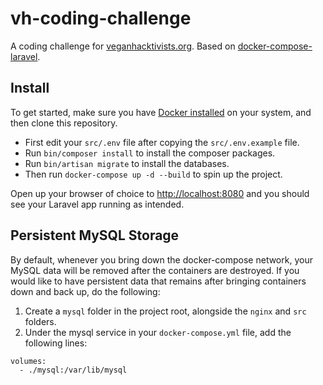 # vh-coding-challenge

A coding challenge for [veganhacktivists.org](https://veganhacktivists.org). Based on [docker-compose-laravel](https://github.com/aschmelyun/docker-compose-laravel).

## Install

To get started, make sure you have [Docker installed](https://docs.docker.com/docker-for-mac/install/) on your system, and then clone this repository.

- First edit your `src/.env` file after copying the `src/.env.example` file. 
- Run `bin/composer install` to install the composer packages.
- Run `bin/artisan migrate` to install the databases.
- Then run `docker-compose up -d --build` to spin up the project.

Open up your browser of choice to [http://localhost:8080](http://localhost:8080) and you should see your Laravel app running as intended.

## Persistent MySQL Storage

By default, whenever you bring down the docker-compose network, your MySQL data will be removed after the containers are destroyed. If you would like to have persistent data that remains after bringing containers down and back up, do the following:

1. Create a `mysql` folder in the project root, alongside the `nginx` and `src` folders.
2. Under the mysql service in your `docker-compose.yml` file, add the following lines:

```
volumes:
  - ./mysql:/var/lib/mysql
```